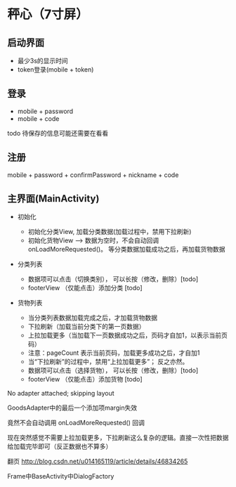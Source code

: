 # 秤心（7寸屏）

## 启动界面
* 最少3s的显示时间
* token登录(mobile + token)

## 登录
* mobile + password
* mobile + code

todo 待保存的信息可能还需要在看看

## 注册
mobile + password + confirmPassword + nickname + code

## 主界面(MainActivity)
* 初始化
    * 初始化分类View, 加载分类数据(加载过程中，禁用下拉刷新)
    * 初始化货物View --> 数据为空时，不会自动回调 onLoadMoreRequested()。 等分类数据加载成功之后，再加载货物数据

* 分类列表
    * 数据项可以点击（切换类别）， 可以长按（修改，删除）[todo]
    * footerView （仅能点击）添加分类 [todo]

* 货物列表
    * 当分类列表数据加载完成之后，才加载货物数据
    * 下拉刷新（加载当前分类下的第一页数据）
    * 上拉加载更多（当加载下一页数据成功之后，页码才自加1，以表示当前页码）
    * 注意：pageCount 表示当前页码，加载更多成功之后，才自加1
    * 当“下拉刷新”的过程中，禁用“上拉加载更多”； 反之亦然。
    * 数据项可以点击（选择货物）， 可以长按（修改，删除）[todo]
    * footerView （仅能点击）添加货物 [todo]







No adapter attached; skipping layout

GoodsAdapter中的最后一个添加项margin失效

竟然不会自动调用 onLoadMoreRequested() 回调

现在突然感觉不需要上拉加载更多，下拉刷新这么复杂的逻辑。直接一次性把数据给加载完毕即可（反正数据也不算多）


翻页
http://blog.csdn.net/u014165119/article/details/46834265









Frame中BaseActivity中DialogFactory


